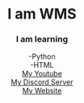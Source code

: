 
<div align = "center">
    <h1>
    I am WMS
    </h1>
    <h3>I am learning</h3>
    -Python<br/>
    -HTML<br/>
    <a href="https://www.youtube.com/c/WMSGaming1/featured"target="_blank">My Youtube</a><br>
    <a href="https://discord.gg/ZJ63wHDDXB" target="_blank">My Discord Server</a><br>
    <a href="https://wmsgaming.github.io/WMSsite/" target="_blank">My Website</a>
    </div>
